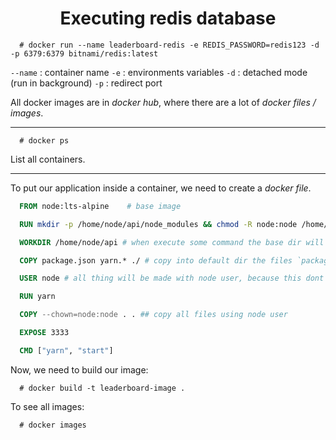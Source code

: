 <h1 style="text-align: center">Executing redis database</h1>

```
  # docker run --name leaderboard-redis -e REDIS_PASSWORD=redis123 -d -p 6379:6379 bitnami/redis:latest
```
`--name` : container name
`-e` : environments variables
`-d` : detached mode (run in background)
`-p` : redirect port

All docker images are in *docker hub*, where there are a lot of *docker files / images*. 

<hr />

```
  # docker ps
```

List all containers.

<hr />

To put our application inside a container, we need to create a *docker file*.

```dockerfile
  FROM node:lts-alpine    # base image

  RUN mkdir -p /home/node/api/node_modules && chmod -R node:node /home/node/api  # node is a default user exported from base image

  WORKDIR /home/node/api # when execute some command the base dir will be this

  COPY package.json yarn.* ./ # copy into default dir the files `package.json` and if exists `yarn.lock`

  USER node # all thing will be made with node user, because this dont has higth permissions (more security)

  RUN yarn 

  COPY --chown=node:node . . ## copy all files using node user

  EXPOSE 3333 

  CMD ["yarn", "start"]

```

Now, we need to build our image:

```
  # docker build -t leaderboard-image .
```

To see all images: 

```
  # docker images
```